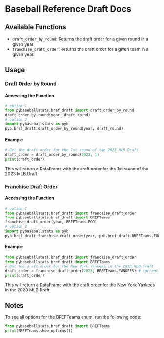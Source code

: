 # Baseball Reference Draft Docs

## Available Functions

- `draft_order_by_round`: Returns the draft order for a given round in a given year.
- `franchise_draft_order`: Returns the draft order for a given team in a given year.

## Usage

### Draft Order by Round

#### Accessing the Function

```python
# option 1
from pybaseballstats.bref_draft import draft_order_by_round 
draft_order_by_round(year, draft_round)
# option 2
import pybaseballstats as pyb
pyb.bref_draft.draft_order_by_round(year, draft_round)
```

#### Example

```python
# Get the draft order for the 1st round of the 2023 MLB Draft
draft_order = draft_order_by_round(2023, 1)
print(draft_order)
```

This will return a DataFrame with the draft order for the 1st round of the 2023 MLB Draft.

### Franchise Draft Order

#### Accessing the Function

```python
# option 1
from pybaseballstats.bref_draft import franchise_draft_order
from pybaseballstats.bref_draft import BREFTeams
franchise_draft_order(year, BREFTeams.FOO)
# option 2
import pybaseballstats as pyb
pyb.bref_draft.franchise_draft_order(year, pyb.bref_draft.BREFTeams.FOO)
```

#### Example

```python
from pybaseballstats.bref_draft import franchise_draft_order
from pybaseballstats.bref_draft import BREFTeams
# Get the draft order for the New York Yankees in the 2023 MLB Draft
draft_order = franchise_draft_order(2023, BREFTeams.YANKEES) # currently the abbreviation needs to be passed in as a string but eventually it will be converted to an enum for ease of use
print(draft_order)
```

This will return a DataFrame with the draft order for the New York Yankees in the 2023 MLB Draft.

## Notes

To see all options for the BREFTeams enum, run the following code:

```python
from pybaseballstats.bref_draft import BREFTeams
print(BREFTeams.show_options())
```
